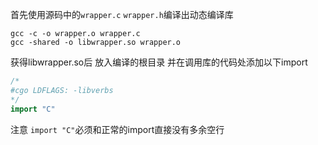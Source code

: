首先使用源码中的`wrapper.c` `wrapper.h`编译出动态编译库

```
gcc -c -o wrapper.o wrapper.c
gcc -shared -o libwrapper.so wrapper.o
```

获得libwrapper.so后 放入编译的根目录 并在调用库的代码处添加以下import

```go
/*
#cgo LDFLAGS: -libverbs
*/
import "C"
```

注意 `import "C"`必须和正常的import直接没有多余空行
